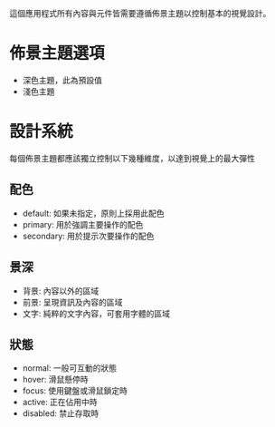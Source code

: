 這個應用程式所有內容與元件皆需要遵循佈景主題以控制基本的視覺設計。

# 佈景主題選項

- 深色主題，此為預設值
- 淺色主題

# 設計系統

每個佈景主題都應該獨立控制以下幾種維度，以達到視覺上的最大彈性

## 配色

- default: 如果未指定，原則上採用此配色
- primary: 用於強調主要操作的配色
- secondary: 用於提示次要操作的配色

## 景深

- 背景: 內容以外的區域
- 前景: 呈現資訊及內容的區域
- 文字: 純粹的文字內容，可套用字體的區域

## 狀態

- normal: 一般可互動的狀態
- hover: 滑鼠懸停時
- focus: 使用鍵盤或滑鼠鎖定時
- active: 正在佔用中時
- disabled: 禁止存取時